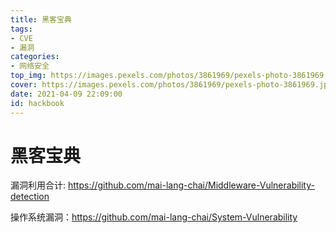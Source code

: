 ```yaml
---
title: 黑客宝典
tags: 
- CVE
- 漏洞
categories:
- 网络安全
top_img: https://images.pexels.com/photos/3861969/pexels-photo-3861969.jpeg?auto=compress&cs=tinysrgb&dpr=2&h=750&w=1260
cover: https://images.pexels.com/photos/3861969/pexels-photo-3861969.jpeg?auto=compress&cs=tinysrgb&dpr=2&h=750&w=1260
date: 2021-04-09 22:09:00
id: hackbook
---
```


# 黑客宝典

漏洞利用合计: <https://github.com/mai-lang-chai/Middleware-Vulnerability-detection>

操作系统漏洞：<https://github.com/mai-lang-chai/System-Vulnerability>
